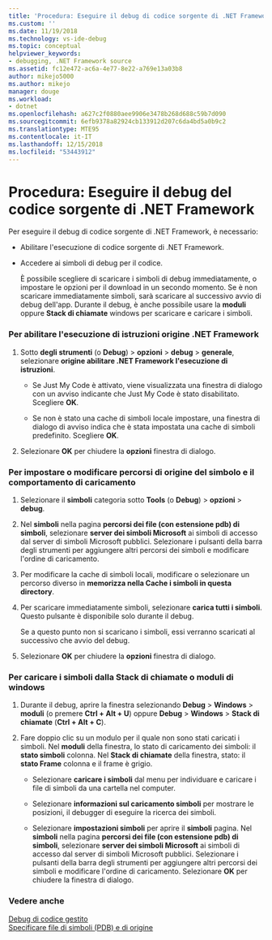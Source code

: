 ```yaml
---
title: 'Procedura: Eseguire il debug di codice sorgente di .NET Framework | Microsoft Docs'
ms.custom: ''
ms.date: 11/19/2018
ms.technology: vs-ide-debug
ms.topic: conceptual
helpviewer_keywords:
- debugging, .NET Framework source
ms.assetid: fc12e472-ac6a-4e77-8e22-a769e13a03b8
author: mikejo5000
ms.author: mikejo
manager: douge
ms.workload:
- dotnet
ms.openlocfilehash: a627c2f0880aee9906e3478b268d688c59b7d090
ms.sourcegitcommit: 6efb9378a82924cb133912d207c6da4bd5a0b9c2
ms.translationtype: MTE95
ms.contentlocale: it-IT
ms.lasthandoff: 12/15/2018
ms.locfileid: "53443912"
---
```

# <a name="how-to-debug-net-framework-source"></a>Procedura: Eseguire il debug del codice sorgente di .NET Framework

Per eseguire il debug di codice sorgente di .NET Framework, è necessario:

- Abilitare l'esecuzione di codice sorgente di .NET Framework.  
  
- Accedere ai simboli di debug per il codice. 
  
  È possibile scegliere di scaricare i simboli di debug immediatamente, o impostare le opzioni per il download in un secondo momento. Se è non scaricare immediatamente simboli, sarà scaricare al successivo avvio di debug dell'app. Durante il debug, è anche possibile usare la **moduli** oppure **Stack di chiamate** windows per scaricare e caricare i simboli.  
  
### <a name="to-enable-stepping-into-net-framework-source"></a>Per abilitare l'esecuzione di istruzioni origine .NET Framework 
  
1. Sotto **degli strumenti** (o **Debug**) > **opzioni** > **debug** > **generale**, selezionare **origine abilitare .NET Framework l'esecuzione di istruzioni**.  
   
   - Se Just My Code è attivato, viene visualizzata una finestra di dialogo con un avviso indicante che Just My Code è stato disabilitato. Scegliere **OK**.  
   
   - Se non è stato una cache di simboli locale impostare, una finestra di dialogo di avviso indica che è stata impostata una cache di simboli predefinito. Scegliere **OK**.  
   
1. Selezionare **OK** per chiudere la **opzioni** finestra di dialogo.
  
### <a name="to-set-or-change-symbol-source-locations-and-loading-behavior"></a>Per impostare o modificare percorsi di origine del simbolo e il comportamento di caricamento

1. Selezionare il **simboli** categoria sotto **Tools** (o **Debug**) > **opzioni** > **debug**.  
  
1. Nel **simboli** nella pagina **percorsi dei file (con estensione pdb) di simboli**, selezionare **server dei simboli Microsoft** ai simboli di accesso dal server di simboli Microsoft pubblici. Selezionare i pulsanti della barra degli strumenti per aggiungere altri percorsi dei simboli e modificare l'ordine di caricamento. 
   
1. Per modificare la cache di simboli locali, modificare o selezionare un percorso diverso in **memorizza nella Cache i simboli in questa directory**.  
   
1. Per scaricare immediatamente simboli, selezionare **carica tutti i simboli**. Questo pulsante è disponibile solo durante il debug.  
   
   Se a questo punto non si scaricano i simboli, essi verranno scaricati al successivo che avvio del debug.  
   
1. Selezionare **OK** per chiudere la **opzioni** finestra di dialogo.  
  
### <a name="to-load-symbols-from-the-modules-or-call-stack-windows"></a>Per caricare i simboli dalla Stack di chiamate o moduli di windows  
  
1. Durante il debug, aprire la finestra selezionando **Debug** > **Windows** > **moduli** (o premere **Ctrl + Alt + U**) oppure **Debug** > **Windows** > **Stack di chiamate** (**Ctrl + Alt + C**). 
   
1. Fare doppio clic su un modulo per il quale non sono stati caricati i simboli. Nel **moduli** della finestra, lo stato di caricamento dei simboli: il **stato simboli** colonna. Nel **Stack di chiamate** della finestra, stato: il **stato Frame** colonna e il frame è grigio. 
   
   - Selezionare **caricare i simboli** dal menu per individuare e caricare i file di simboli da una cartella nel computer. 
   
   - Selezionare **informazioni sul caricamento simboli** per mostrare le posizioni, il debugger di eseguire la ricerca dei simboli.  
   
   - Selezionare **impostazioni simboli** per aprire il **simboli** pagina. Nel **simboli** nella pagina **percorsi dei file (con estensione pdb) di simboli**, selezionare **server dei simboli Microsoft** ai simboli di accesso dal server di simboli Microsoft pubblici. Selezionare i pulsanti della barra degli strumenti per aggiungere altri percorsi dei simboli e modificare l'ordine di caricamento. Selezionare **OK** per chiudere la finestra di dialogo. 
  
### <a name="see-also"></a>Vedere anche  
 [Debug di codice gestito](../debugger/debugging-managed-code.md)   
 [Specificare file di simboli (PDB) e di origine](../debugger/specify-symbol-dot-pdb-and-source-files-in-the-visual-studio-debugger.md)